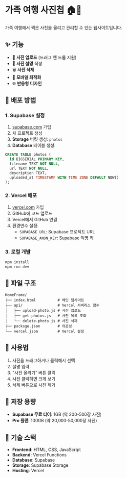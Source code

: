 # 가족 여행 사진첩 🏠📸

가족 여행에서 찍은 사진을 올리고 관리할 수 있는 웹사이트입니다.

## ✨ 기능

- 📸 **사진 업로드** (드래그 앤 드롭 지원)
- 📝 **사진 설명** 작성
- 🗑️ **사진 삭제**
- 📱 **모바일 최적화**
- 🌐 **반응형 디자인**

## 🚀 배포 방법

### 1. Supabase 설정
1. [supabase.com](https://supabase.com) 가입
2. 새 프로젝트 생성
3. **Storage** 버킷 생성: `photos`
4. **Database** 테이블 생성:

```sql
CREATE TABLE photos (
  id BIGSERIAL PRIMARY KEY,
  filename TEXT NOT NULL,
  url TEXT NOT NULL,
  description TEXT,
  uploaded_at TIMESTAMP WITH TIME ZONE DEFAULT NOW()
);
```

### 2. Vercel 배포
1. [vercel.com](https://vercel.com) 가입
2. GitHub에 코드 업로드
3. Vercel에서 GitHub 연결
4. 환경변수 설정:
   - `SUPABASE_URL`: Supabase 프로젝트 URL
   - `SUPABASE_ANON_KEY`: Supabase 익명 키

### 3. 로컬 개발
```bash
npm install
npm run dev
```

## 📁 파일 구조

```
HomeFrame/
├── index.html          # 메인 웹사이트
├── api/                # Vercel 서버리스 함수
│   ├── upload-photo.js # 사진 업로드
│   ├── get-photos.js   # 사진 목록 조회
│   └── delete-photo.js # 사진 삭제
├── package.json        # 의존성
└── vercel.json         # Vercel 설정
```

## 🎯 사용법

1. 사진을 드래그하거나 클릭해서 선택
2. 설명 입력
3. "사진 올리기" 버튼 클릭
4. 사진 클릭하면 크게 보기
5. 삭제 버튼으로 사진 제거

## 💾 저장 용량

- **Supabase 무료 티어**: 1GB (약 200-500장 사진)
- **Pro 플랜**: 100GB (약 20,000-50,000장 사진)

## 🔧 기술 스택

- **Frontend**: HTML, CSS, JavaScript
- **Backend**: Vercel Functions
- **Database**: Supabase
- **Storage**: Supabase Storage
- **Hosting**: Vercel 